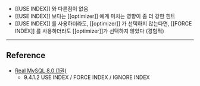 - [[USE INDEX]] 와 다른점이 없음
- [[USE INDEX]] 보다는 [[optimizer]] 에게 미치는 영향이 좀 더 강한 힌트
- [[USE INDEX]] 를 사용하더라도, [[optimizer]] 가 선택하지 않는다면, [[FORCE INDEX]] 를 사용하더라도 [[optimizer]]가 선택하지 않았다 (경험적)

---
## Reference
 -  [Real MySQL 8.0 (1권)](https://product.kyobobook.co.kr/detail/S000001766482)
	- 9.4.1.2 USE INDEX / FORCE INDEX / IGNORE INDEX